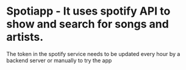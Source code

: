 # Spotiapp - It uses spotify API to show and search for songs and artists.

The token in the spotify service needs to be updated every hour by a backend server or manually to try the app
